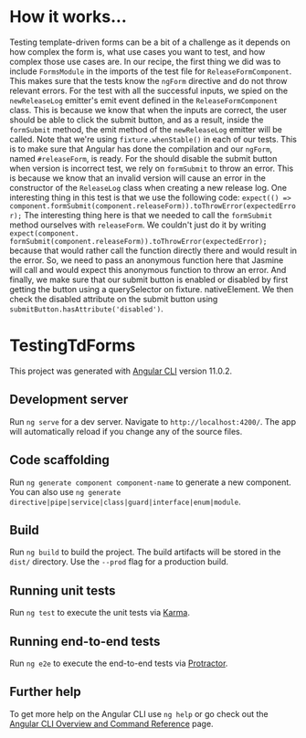 # How it works...

Testing template-driven forms can be a bit of a challenge as it depends on how complex the form is, what use cases you want to test, and how complex those use cases are.
In our recipe, the first thing we did was to include `FormsModule` in the imports of the test file for `ReleaseFormComponent`. This makes sure that the tests know the `ngForm` directive and do not throw relevant errors. For the test with all the successful inputs, we spied on the `newReleaseLog` emitter's emit event defined in the `ReleaseFormComponent` class. This is because we know that when the inputs are correct, the user should be able to click the submit button, and as a result, inside the `formSubmit` method, the emit method of the `newReleaseLog` emitter will be called. Note that we're using `fixture.whenStable()` in each of our tests. This is to make sure that Angular has done the compilation and our `ngForm`, named `#releaseForm`, is ready. For the should disable the submit button when version is incorrect test, we rely on `formSubmit` to throw an error. This is because we know that an invalid version will cause an error in the constructor of the `ReleaseLog` class when creating a new release log. One interesting thing in this test is that we use the following code:
`expect(() => component.formSubmit(component.releaseForm)).toThrowError(expectedError);`
The interesting thing here is that we needed to call the `formSubmit` method ourselves with `releaseForm`. We couldn't just do it by writing `expect(component. formSubmit(component.releaseForm)).toThrowError(expectedError);` because that would rather call the function directly there and would result in the error. So, we need to pass an anonymous function here that Jasmine will call and would expect this anonymous function to throw an error. And finally, we make sure that our submit button is enabled or disabled by first getting the button using a querySelector on fixture. nativeElement. We then check the disabled attribute on the submit button using `submitButton.hasAttribute('disabled')`.

# TestingTdForms

This project was generated with [Angular CLI](https://github.com/angular/angular-cli) version 11.0.2.

## Development server

Run `ng serve` for a dev server. Navigate to `http://localhost:4200/`. The app will automatically reload if you change any of the source files.

## Code scaffolding

Run `ng generate component component-name` to generate a new component. You can also use `ng generate directive|pipe|service|class|guard|interface|enum|module`.

## Build

Run `ng build` to build the project. The build artifacts will be stored in the `dist/` directory. Use the `--prod` flag for a production build.

## Running unit tests

Run `ng test` to execute the unit tests via [Karma](https://karma-runner.github.io).

## Running end-to-end tests

Run `ng e2e` to execute the end-to-end tests via [Protractor](http://www.protractortest.org/).

## Further help

To get more help on the Angular CLI use `ng help` or go check out the [Angular CLI Overview and Command Reference](https://angular.io/cli) page.
